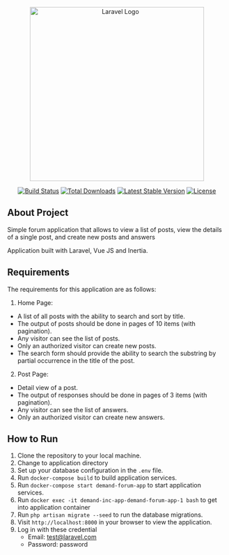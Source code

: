 <p align="center"><a href="https://laravel.com" target="_blank"><img src="https://raw.githubusercontent.com/laravel/art/master/logo-lockup/5%20SVG/2%20CMYK/1%20Full%20Color/laravel-logolockup-cmyk-red.svg" width="400" alt="Laravel Logo"></a></p>

<p align="center">
<a href="https://github.com/laravel/framework/actions"><img src="https://github.com/laravel/framework/workflows/tests/badge.svg" alt="Build Status"></a>
<a href="https://packagist.org/packages/laravel/framework"><img src="https://img.shields.io/packagist/dt/laravel/framework" alt="Total Downloads"></a>
<a href="https://packagist.org/packages/laravel/framework"><img src="https://img.shields.io/packagist/v/laravel/framework" alt="Latest Stable Version"></a>
<a href="https://packagist.org/packages/laravel/framework"><img src="https://img.shields.io/packagist/l/laravel/framework" alt="License"></a>
</p>

## About Project

Simple forum application that allows to view a list of posts, view the details of a single post, and create new posts and answers

Application built with Laravel, Vue JS and Inertia.

## Requirements
The requirements for this application are as follows:

1. Home Page:
- A list of all posts with the ability to search and sort by title.
- The output of posts should be done in pages of 10 items (with pagination).
- Any visitor can see the list of posts.
- Only an authorized visitor can create new posts.
- The search form should provide the ability to search the substring by partial occurrence in the title of the post.

2. Post Page:
- Detail view of a post.
- The output of responses should be done in pages of 3 items (with pagination).
- Any visitor can see the list of answers.
- Only an authorized visitor can create new answers.

## How to Run
1. Clone the repository to your local machine.
2. Change to application directory
3. Set up your database configuration in the `.env` file.
4. Run `docker-compose build` to build application services.
5. Run `docker-compose start demand-forum-app` to start application services.
6. Run `docker exec -it demand-inc-app-demand-forum-app-1 bash` to get into application container
7. Run `php artisan migrate --seed` to run the database migrations.
8. Visit `http://localhost:8000` in your browser to view the application.
9. Log in with these credential 
   - Email: test@laravel.com
   - Password: password
